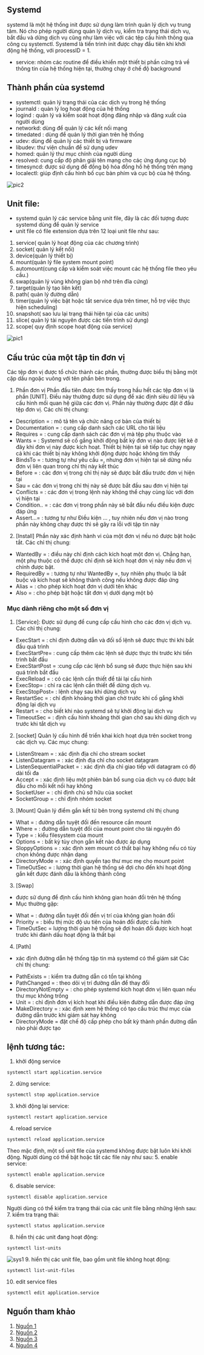 ## Systemd
systemd là một hệ thống init được sử dụng làm trình quản lý dịch vụ trung tâm. Nó cho phép người dùng quản lý dịch vụ, kiểm tra trạng thái dịch vụ, bắt đầu và dừng dịch vụ cũng như làm việc với các tệp cấu hình thông qua công cụ systemctl. Systemd là tiến trình init được chạy đầu tiên khi khởi động hệ thống, với processID = 1. 

- service: nhóm các routine để điều khiển một thiết bị phần cứng trả về thông tin của hệ thống hiện tại, thường chạy ở chế độ background

## Thành phần của systemd
- systemctl: quản lý trạng thái của các dịch vụ trong hệ thống
- journald : quản lý log hoạt động của hệ thống
- logind : quản lý và kiểm soát hoạt động đăng nhập và đăng xuất của người dùng
- networkd: dùng để quản lý các kết nối mạng
- timedated : dùng để quản lý thời gian trên hệ thống
- udev: dùng để quản lý các thiết bị và firmware
- libudev: thư viện chuẩn để sử dụng udev
- homed: quản lý thư mục chính của người dùng
- resolved: cung cấp độ phân giải tên mạng cho các ứng dụng cục bộ
- timesyncd: được sử dụng để đồng bộ hóa đồng hồ hệ thống trên mạng
- localectl: giúp định cấu hình bố cục bàn phím và cục bộ của hệ thống.

![pic2](./images/Systemd-components.png)

## Unit file:
- systemd quản lý các service bằng unit file, đây là các đối tượng được systemd dùng để quản lý service
- unit file có file extension dựa trên 12 loại unit file như sau:
1. service( quản lý hoạt động của các chương trình)
2. socket( quản lý kết nối)
3. device(quản lý thiết bị)
4. mount(quản lý file system mount point)
5. automount(cung cấp và kiểm soát việc mount các hệ thống file theo yêu cầu.)
6. swap(quản lý vùng không gian bộ nhớ trên đĩa cứng)
7. target(quản lý tạo liên kết)
8. path( quản lý đường dẫn)
9. timer(quản lý việc bật hoặc tắt service dựa trên timer, hỗ trợ việc thực hiện scheduling)
10. snapshot( sao lưu lại trạng thái hiện tại của các units)
11. slice( quản lý tài nguyên được các tiến trình sử dụng)
12. scope( quy định scope hoạt động của service)

![pic1](./images/unitfile.jpg)

## Cấu trúc của một tập tin đơn vị
Các tệp đơn vị được tổ chức thành các phần, thường được biểu thị bằng một cặp dấu ngoặc vuông với tên phần bên trong.
1. Phần đơn vị
  Phần đầu tiên được tìm thấy trong hầu hết các tệp đơn vị là phần [UNIT]. Điều này thường được sử dụng để xác định siêu dữ liệu và cấu hình mối quan hệ giữa các đơn vị. Phần này thường được đặt ở đầu tệp đơn vị.
  Các chỉ thị chung:
  + Description = : mô tả tên và chức năng cơ bản của thiết bị
  + Documentation = : cung cấp danh sách các URL cho tài liệu
  + Requires = : cung cấp danh sách các đơn vị mà tệp phụ thuộc vào
  + Wants = : Systemd sẽ cố gắng khởi động bất kỳ đơn vị nào được liệt kê ở đây khi đơn vị này được kích hoạt. Thiết bị hiện tại sẽ tiếp tục chạy ngay cả khi các thiết bị này không khởi động được hoặc không tìm thấy
  + BindsTo = : tương tự như yêu cầu =, nhưng đơn vị hiện tại sẽ dừng nếu đơn vị liên quan trong chỉ thị này kết thúc
  + Before = : các đơn vị trong chỉ thị này sẽ được bắt đầu trước đơn vị hiện tại
  + Sau = các đơn vị trong chỉ thị này sẽ được bắt đầu sau đơn vị hiện tại
  + Conflicts = : các đơn vị trong lệnh này không thể chạy cùng lúc với đơn vị hiện tại
  + Condition.. = : các đơn vị trong phần này sẽ bắt đầu nếu điều kiện được đáp ứng
  + Assert...= : tương tự như Điều kiện ... , tuy nhiên nếu đơn vị nào trong phần này không chạy được thì sẽ gây ra lỗi với tập tin này
 
  2. [Install]
  Phần này xác định hành vi của một đơn vị nếu nó được bật hoặc tắt.
  Các chỉ thị chung:
  + WantedBy = : điều này chỉ định cách kích hoạt một đơn vị. Chẳng hạn, một phụ thuộc có thể được chỉ định sẽ kích hoạt đơn vị này nếu đơn vị chính được bật.
  + RequiredBy = : tương tự như WantedBy =, tuy nhiên phụ thuộc là bắt buộc và kích hoạt sẽ không thành công nếu không được đáp ứng
  + Alias = : cho phép kích hoạt đơn vị dưới tên khác
  + Also = : cho phép bật hoặc tắt đơn vị dưới dạng một bộ
 
### Mục dành riêng cho một số đơn vị
1. [Service]:
Được sử dụng để cung cấp cấu hình cho các đơn vị dịch vụ.
Các chỉ thị chung:
+ ExecStart = : chỉ định đường dẫn và đối số lệnh sẽ được thực thi khi bắt đầu quá trình
+ ExecStartPre= : cung cấp thêm các lệnh sẽ được thực thi trước khi tiến trình bắt đầu
+ ExecStartPost = :cung cấp các lệnh bổ sung sẽ được thực hiện sau khi quá trình bắt đầu
+ ExecReload = : có các lệnh cần thiết để tải lại cấu hình
+ ExecStop= : chỉ ra các lệnh cần thiết để dừng dịch vụ.
+ ExecStopPost= : lệnh chạy sau khi dừng dịch vụ
+ RestartSec = : chỉ định khoảng thời gian chờ trước khi cố gắng khởi động lại dịch vụ
+ Restart = : cho biết khi nào systemd sẽ tự khởi động lại dịch vụ
+ TimeoutSec = : định cấu hình khoảng thời gian chờ sau khi dừng dịch vụ trước khi tắt dịch vụ

2. [socket]
Quản lý cấu hình để triển khai kích hoạt dựa trên socket trong các dịch vụ.
Các mục chung:
+ ListenStream = : xác định địa chỉ cho stream socket
+ ListenDatagram = : xác định địa chỉ cho socket datagram
+ ListenSequentialPacket = : xác định địa chỉ giao tiếp với datagram có độ dài tối đa
+ Accept = : xác định liệu một phiên bản bổ sung của dịch vụ có được bắt đầu cho mỗi kết nối hay không
+ SocketUser = : chỉ định chủ sở hữu của socket
+ SocketGroup = : chỉ định nhóm socket
3. [Mount]
  Quản lý điểm gắn kết từ bên trong systemd
  chỉ thị chung
  + What = : đường dẫn tuyệt đối đến resource cần mount
  + Where = : đường dẫn tuyệt đối của mount point cho tài nguyên đó
  + Type = : kiểu filesystem của mount
  + Options = : bất kỳ tùy chọn gắn kết nào được áp dụng
  + SloppyOptions = : xác định xem mount có thất bại hay không nếu có tùy chọn không được nhận dạng
  + DirectoryMode = : xác định quyền tạo thư mục mẹ cho mount point
  + TimeOutSec = : lượng thời gian hệ thống sẽ đợi cho đến khi hoạt động gắn kết được đánh dấu là không thành công
3. [Swap]
- được sử dụng để định cấu hình không gian hoán đổi trên hệ thống
- Mục thường gặp:
+ What = : đường dẫn tuyệt đối đến vị trí của không gian hoán đổi
+ Priority = : biểu thị mức độ ưu tiên của hoán đổi được cấu hình
+ TimeOutSec = lượng thời gian hệ thống sẽ đợi hoán đổi được kích hoạt trước khi đánh dấu hoạt động là thất bại
4. [Path]
- xác định đường dẫn hệ thống tập tin mà systemd có thể giám sát
Các chỉ thị chung:
+ PathExists = : kiểm tra đường dẫn có tồn tại không
+ PathChanged = : theo dõi vị trí đường dẫn để thay đổi
+ DirectoryNotEmpty = : cho phép systemd kích hoạt đơn vị liên quan nếu thư mục không trống
+ Unit = : chỉ định đơn vị kích hoạt khi điều kiện đường dẫn được đáp ứng
+ MakeDirectory = : xác định xem hệ thống có tạo cấu trúc thư mục của đường dẫn trước khi giám sát hay không
+ DirectoryMode = đặt chế độ cấp phép cho bất kỳ thành phần đường dẫn nào phải được tạo
## lệnh tương tác:
 1. khởi động service
 ```
 systemctl start application.service
 ```
 2. dừng service:
 ```
 systemctl stop application.service
 ```
 3. khởi động lại service:
 ```
 systemctl restart application.service
 ```
 4. reload service
 ```
 systemctl reload application.service
 ```
 Theo mặc định, một số unit file của systemd không được bật luôn khi khởi động. Người dùng có thể bật hoặc tắt các file này như sau:
 5. enable service:
 ```
 systemctl enable application.service
 ```
 6. disable service:
 ```
 systemctl disable application.service
 ```
 Người dùng có thể kiểm tra trạng thái của các unit file bằng những lệnh sau:
 7. kiểm tra trạng thái:
 ```
 systemctl status application.service
 ```
 8. hiển thị các unit đang hoạt động:
 ```
 systemctl list-units
 ```
 ![sys1](./images/systemctl.png)
 9. hiển thị các unit file, bao gồm unit file không hoạt động:
 ```
 systemctl list-unit-files
 ```
 10. edit service files
 ```
 systemctl edit application.service
 ```
## Nguồn tham khảo
1. [Nguồn 1](https://www.digitalocean.com/community/tutorials/how-to-use-systemctl-to-manage-systemd-services-and-units)
2.  [Nguồn 2](https://access.redhat.com/documentation/en-us/red_hat_enterprise_linux/8/html/configuring_basic_system_settings/assembly_working-with-systemd-unit-files_configuring-basic-system-settings)
3. [Nguồn 3](https://viblo.asia/p/tim-hieu-va-van-dung-systemd-de-quan-ly-he-thong-linux-phan-co-ban-WAyK8kN65xX)
4. [Nguồn 4](https://www.ithands-on.com/2021/01/linux-101-systemd-components-overview.html)
